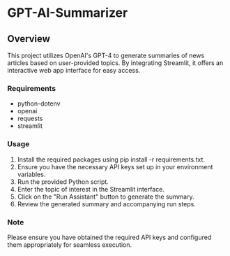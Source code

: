 # GPT-AI-Summarizer

## Overview
This project utilizes OpenAI's GPT-4 to generate summaries of news articles based on user-provided topics. By integrating Streamlit, it offers an interactive web app interface for easy access.

### Requirements
- python-dotenv
- openai
- requests
- streamlit

### Usage
1. Install the required packages using pip install -r requirements.txt.
2. Ensure you have the necessary API keys set up in your environment variables.
3. Run the provided Python script.
4. Enter the topic of interest in the Streamlit interface.
5. Click on the "Run Assistant" button to generate the summary.
6. Review the generated summary and accompanying run steps.

### Note
Please ensure you have obtained the required API keys and configured them appropriately for seamless execution.




